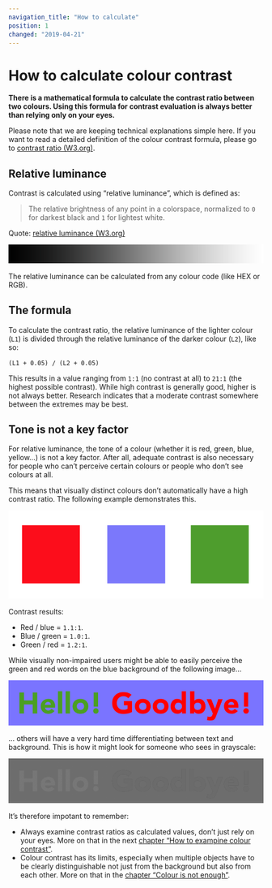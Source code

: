 ```yaml
---
navigation_title: "How to calculate"
position: 1
changed: "2019-04-21"
---
```


# How to calculate colour contrast

**There is a mathematical formula to calculate the contrast ratio between two colours. Using this formula for contrast evaluation is always better than relying only on your eyes.**

Please note that we are keeping technical explanations simple here. If you want to read a detailed definition of the colour contrast formula, please go to [contrast ratio (W3.org)](https://www.w3.org/TR/WCAG20/#contrast-ratiodef).

## Relative luminance

Contrast is calculated using “relative luminance”, which is defined as:

> The relative brightness of any point in a colorspace, normalized to `0` for darkest black and `1` for lightest white.

Quote: [relative luminance (W3.org)](https://www.w3.org/TR/WCAG20/#relativeluminancedef)

![Relative luminance gradient](_media/relative-luminance-gradient.png)

The relative luminance can be calculated from any colour code (like HEX or RGB).

## The formula

To calculate the contrast ratio, the relative luminance of the lighter colour (`L1`) is divided through the relative luminance of the darker colour (`L2`), like so:

    (L1 + 0.05) / (L2 + 0.05)

This results in a value ranging from `1:1` (no contrast at all) to `21:1` (the highest possible contrast). While high contrast is generally good, higher is not always better. Research indicates that a moderate contrast somewhere between the extremes may be best.

## Tone is not a key factor

For relative luminance, the tone of a colour (whether it is red, green, blue, yellow…) is not a key factor. After all, adequate contrast is also necessary for people who can’t perceive certain colours or people who don’t see colours at all.

This means that visually distinct colours don’t automatically have a high contrast ratio. The following example demonstrates this.

![Three low contrast colours](_media/three-low-contrast-colours.png)

Contrast results:

- Red / blue = `1.1:1`.
- Blue / green = `1.0:1`.
- Green / red = `1.2:1`.

While visually non-impaired users might be able to easily perceive the green and red words on the blue background of the following image…

![Green and red words on blue background](_media/hello-goodbye.png)

… others will have a very hard time differentiating between text and background. This is how it might look for someone who sees in grayscale:

![Words and background in grayscale](_media/hello-goodbye-grayscale.png)

It’s therefore impotant to remember:
- Always examine contrast ratios as calculated values, don’t just rely on your eyes. More on that in the next [chapter “How to exampine colour contrast”](/knowledge/colours-and-contrast/how-to-examine/).
- Colour contrast has its limits, especially when multiple objects have to be clearly distinguishable not just from the background but also from each other. More on that in the [chapter “Colour is not enough”](/knowledge/colours-and-contrast/colour-is-not-enough/).